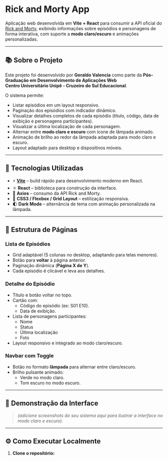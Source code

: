 # Rick and Morty App

Aplicação web desenvolvida em **Vite + React** para consumir a API oficial do [Rick and Morty](https://rickandmortyapi.com), exibindo informações sobre episódios e personagens de forma interativa, com suporte a **modo claro/escuro** e animações personalizadas.

---

## 📚 Sobre o Projeto

Este projeto foi desenvolvido por **Geraldo Valencia** como parte da **Pós-Graduação em Desenvolvimento de Aplicações Web**  
**Centro Universitário Unipê - Cruzeiro do Sul Educacional**.

O sistema permite:
- Listar episódios em um layout responsivo.
- Paginação dos episódios com indicador dinâmico.
- Visualizar detalhes completos de cada episódio (título, código, data de exibição e personagens participantes).
- Visualizar a última localização de cada personagem.
- Alternar entre **modo claro e escuro** com ícone de lâmpada animado.
- Animação de brilho ao redor da lâmpada adaptada para modo claro e escuro.
- Layout adaptado para desktop e dispositivos móveis.

---

## 🚀 Tecnologias Utilizadas

- ⚡ **[Vite](https://vitejs.dev/)** – build rápido para desenvolvimento moderno em React.
- ⚛ **React** – biblioteca para construção da interface.
- 📡 **Axios** – consumo da API Rick and Morty.
- 🎨 **CSS3 / Flexbox / Grid Layout** – estilização responsiva.
- 🌓 **Dark Mode** – alternância de tema com animação personalizada na lâmpada.

---

## 📂 Estrutura de Páginas

### **Lista de Episódios**
- Grid adaptável (5 colunas no desktop, adaptando para telas menores).
- Botão para **voltar** à página anterior.
- Paginação dinâmica (**Página X de Y**).
- Cada episódio é clicável e leva aos detalhes.

### **Detalhe do Episódio**
- Título e botão voltar no topo.
- Cartão com:
  - Código do episódio (ex: S01 E10).
  - Data de exibição.
- Lista de personagens participantes:
  - Nome
  - Status
  - Última localização
  - Foto
- Layout responsivo e integrado ao modo claro/escuro.

### **Navbar com Toggle**
- Botão no formato **lâmpada** para alternar entre claro/escuro.
- Brilho pulsante animado:
  - Verde no modo claro.
  - Tom escuro no modo escuro.

---

## 📸 Demonstração da Interface

> *(adicione screenshots do seu sistema aqui para ilustrar a interface no modo claro e escuro).*

---

## ⚙️ Como Executar Localmente

1. **Clone o repositório:**
